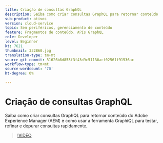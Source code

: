 ```yaml
---
title: Criação de consultas GraphQL
description: Saiba como criar consultas GraphQL para retornar conteúdo do Adobe Experience Manager (AEM) e como usar a ferramenta GraphiQL para testar, refinar e depurar consultas rapidamente.
sub-product: ativos
version: cloud-service
topic: Sem periféricos, gerenciamento de conteúdo
feature: Fragmentos de conteúdo, APIs GraphQL
role: Developer
level: Beginner
kt: 7621
thumbnail: 332860.jpg
translation-type: tm+mt
source-git-commit: 81626b8d853f3f43d9c51130acf02561f91536ac
workflow-type: tm+mt
source-wordcount: '70'
ht-degree: 0%

---
```



# Criação de consultas GraphQL

Saiba como criar consultas GraphQL para retornar conteúdo do Adobe Experience Manager (AEM) e como usar a ferramenta GraphiQL para testar, refinar e depurar consultas rapidamente.

>[!VIDEO](https://video.tv.adobe.com/v/332860/?quality=12&learn=on)
